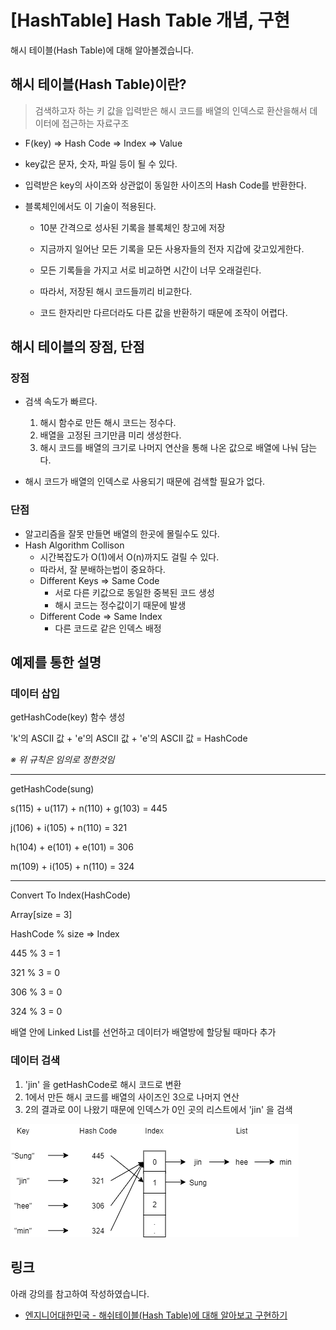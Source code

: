# [HashTable] Hash Table 개념, 구현

해시 테이블(Hash Table)에 대해 알아볼겠습니다.



## 해시 테이블(Hash Table)이란?

>  검색하고자 하는 키 값을 입력받은 해시 코드를 배열의 인덱스로 환산을해서 데이터에 접근하는 자료구조



* F(key) => Hash Code => Index => Value

* key값은 문자, 숫자, 파일 등이 될 수 있다.

* 입력받은 key의 사이즈와 상관없이 동일한 사이즈의 Hash Code를 반환한다.

* 블록체인에서도 이 기술이 적용된다.

  * 10분 간격으로 성사된 기록을 블록체인 창고에 저장

  * 지금까지 일어난 모든 기록을 모든 사용자들의 전자 지갑에 갖고있게한다.
  * 모든 기록들을 가지고 서로 비교하면 시간이 너무 오래걸린다.
  * 따라서, 저장된 해시 코드들끼리 비교한다.
  * 코드 한자리만 다르더라도 다른 값을 반환하기 때문에 조작이 어렵다.



## 해시 테이블의 장점, 단점

### 장점

* 검색 속도가 빠르다.
  1. 해시 함수로 만든 해시 코드는 정수다.
  2. 배열을 고정된 크기만큼 미리 생성한다.
  3. 해시 코드를 배열의 크기로 나머지 연산을 통해 나온 값으로 배열에 나눠 담는다.

* 해시 코드가 배열의 인덱스로 사용되기 때문에 검색할 필요가 없다.



### 단점

* 알고리즘을 잘못 만들면 배열의 한곳에 몰릴수도 있다.
* Hash Algorithm Collison
  * 시간복잡도가 O(1)에서 O(n)까지도 걸릴 수 있다.
  * 따라서, 잘 분배하는법이 중요하다.
  * Different Keys => Same Code
    * 서로 다른 키값으로 동일한 중복된 코드 생성
    * 해시 코드는 정수값이기 때문에 발생
  * Different Code => Same Index
    * 다른 코드로 같은 인덱스 배정



## 예제를 통한 설명

### 데이터 삽입

getHashCode(key) 함수 생성

'k'의 ASCII 값 + 'e'의 ASCII 값 + 'e'의 ASCII 값 = HashCode

*※ 위 규칙은 임의로 정한것임*

---

getHashCode(sung)

s(115) + u(117) + n(110) + g(103) = 445

j(106) + i(105) + n(110) = 321

h(104) + e(101) + e(101) = 306

m(109) + i(105) + n(110) = 324

---

Convert To Index(HashCode)

Array[size = 3]

HashCode % size => Index

445 % 3 = 1

321 % 3 = 0

306 % 3 = 0

324 % 3 = 0

배열 안에 Linked List를 선언하고 데이터가 배열방에 할당될 때마다 추가



### 데이터 검색

1. 'jin' 을 getHashCode로 해시 코드로 변환
2. 1에서 만든 해시 코드를 배열의 사이즈인 3으로 나머지 연산
3. 2의 결과로 0이 나왔기 때문에 인덱스가 0인 곳의 리스트에서 'jin' 을 검색



![1_HashTable](1_HashTable.png)



## 링크

아래 강의를 참고하여 작성하였습니다.

* [엔지니어대한민국 - 해쉬테이블(Hash Table)에 대해 알아보고 구현하기](https://www.youtube.com/watch?v=Vi0hauJemxA&list=PLjSkJdbr_gFaPf3ojJFZYXXA__8zcUpdZ)



